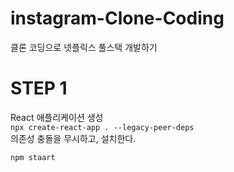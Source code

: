 # instagram-Clone-Coding
클론 코딩으로 넷플릭스 풀스택 개발하기

# STEP 1
React 애플리케이션 생성  
`npx create-react-app . --legacy-peer-deps`  
의존성 충돌을 무시하고, 설치한다.

`npm staart`
